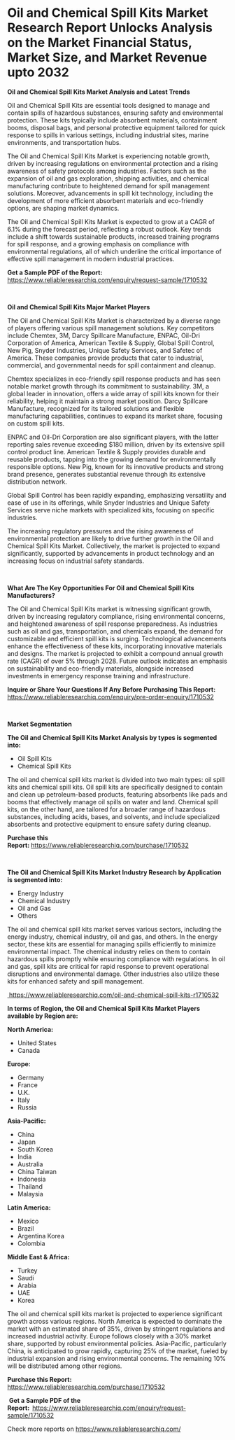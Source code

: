 <p><h1>Oil and Chemical Spill Kits Market Research Report Unlocks Analysis on the Market Financial Status, Market Size, and Market Revenue upto 2032</h1></p><p><strong>Oil and Chemical Spill Kits Market Analysis and Latest Trends</strong></p>
<p><p>Oil and Chemical Spill Kits are essential tools designed to manage and contain spills of hazardous substances, ensuring safety and environmental protection. These kits typically include absorbent materials, containment booms, disposal bags, and personal protective equipment tailored for quick response to spills in various settings, including industrial sites, marine environments, and transportation hubs.</p><p>The Oil and Chemical Spill Kits Market is experiencing notable growth, driven by increasing regulations on environmental protection and a rising awareness of safety protocols among industries. Factors such as the expansion of oil and gas exploration, shipping activities, and chemical manufacturing contribute to heightened demand for spill management solutions. Moreover, advancements in spill kit technology, including the development of more efficient absorbent materials and eco-friendly options, are shaping market dynamics.</p><p>The Oil and Chemical Spill Kits Market is expected to grow at a CAGR of 6.1% during the forecast period, reflecting a robust outlook. Key trends include a shift towards sustainable products, increased training programs for spill response, and a growing emphasis on compliance with environmental regulations, all of which underline the critical importance of effective spill management in modern industrial practices.</p></p>
<p><strong>Get a Sample PDF of the Report:&nbsp;</strong> <a href="https://www.reliableresearchiq.com/enquiry/request-sample/1710532?utm_campaign=1720&utm_medium=2&utm_source=Github&utm_content=ia&utm_term=10012025&utm_id=oil-and-chemical-spill-kits">https://www.reliableresearchiq.com/enquiry/request-sample/1710532</a></p>
<p>&nbsp;</p>
<p><strong>Oil and Chemical Spill Kits Major Market Players</strong></p>
<p><p>The Oil and Chemical Spill Kits Market is characterized by a diverse range of players offering various spill management solutions. Key competitors include Chemtex, 3M, Darcy Spillcare Manufacture, ENPAC, Oil-Dri Corporation of America, American Textile & Supply, Global Spill Control, New Pig, Snyder Industries, Unique Safety Services, and Safetec of America. These companies provide products that cater to industrial, commercial, and governmental needs for spill containment and cleanup.</p><p>Chemtex specializes in eco-friendly spill response products and has seen notable market growth through its commitment to sustainability. 3M, a global leader in innovation, offers a wide array of spill kits known for their reliability, helping it maintain a strong market position. Darcy Spillcare Manufacture, recognized for its tailored solutions and flexible manufacturing capabilities, continues to expand its market share, focusing on custom spill kits.</p><p>ENPAC and Oil-Dri Corporation are also significant players, with the latter reporting sales revenue exceeding $180 million, driven by its extensive spill control product line. American Textile & Supply provides durable and reusable products, tapping into the growing demand for environmentally responsible options. New Pig, known for its innovative products and strong brand presence, generates substantial revenue through its extensive distribution network.</p><p>Global Spill Control has been rapidly expanding, emphasizing versatility and ease of use in its offerings, while Snyder Industries and Unique Safety Services serve niche markets with specialized kits, focusing on specific industries.</p><p>The increasing regulatory pressures and the rising awareness of environmental protection are likely to drive further growth in the Oil and Chemical Spill Kits Market. Collectively, the market is projected to expand significantly, supported by advancements in product technology and an increasing focus on industrial safety standards.</p></p>
<p>&nbsp;</p>
<p><strong>What Are The Key Opportunities For Oil and Chemical Spill Kits Manufacturers?</strong></p>
<p><p>The Oil and Chemical Spill Kits market is witnessing significant growth, driven by increasing regulatory compliance, rising environmental concerns, and heightened awareness of spill response preparedness. As industries such as oil and gas, transportation, and chemicals expand, the demand for customizable and efficient spill kits is surging. Technological advancements enhance the effectiveness of these kits, incorporating innovative materials and designs. The market is projected to exhibit a compound annual growth rate (CAGR) of over 5% through 2028. Future outlook indicates an emphasis on sustainability and eco-friendly materials, alongside increased investments in emergency response training and infrastructure.</p></p>
<p><strong>Inquire or Share Your Questions If Any Before Purchasing This Report:</strong> <a href="https://www.reliableresearchiq.com/enquiry/pre-order-enquiry/1710532?utm_campaign=1720&utm_medium=2&utm_source=Github&utm_content=ia&utm_term=10012025&utm_id=oil-and-chemical-spill-kits">https://www.reliableresearchiq.com/enquiry/pre-order-enquiry/1710532</a></p>
<p>&nbsp;</p>
<p><strong>Market Segmentation</strong></p>
<p><strong>The Oil and Chemical Spill Kits Market Analysis by types is segmented into:</strong></p>
<p><ul><li>Oil Spill Kits</li><li>Chemical Spill Kits</li></ul></p>
<p><p>The oil and chemical spill kits market is divided into two main types: oil spill kits and chemical spill kits. Oil spill kits are specifically designed to contain and clean up petroleum-based products, featuring absorbents like pads and booms that effectively manage oil spills on water and land. Chemical spill kits, on the other hand, are tailored for a broader range of hazardous substances, including acids, bases, and solvents, and include specialized absorbents and protective equipment to ensure safety during cleanup.</p></p>
<p><strong>Purchase this Report:&nbsp;</strong><a href="https://www.reliableresearchiq.com/purchase/1710532?utm_campaign=1720&utm_medium=2&utm_source=Github&utm_content=ia&utm_term=10012025&utm_id=oil-and-chemical-spill-kits">https://www.reliableresearchiq.com/purchase/1710532</a></p>
<p>&nbsp;</p>
<p><strong>The Oil and Chemical Spill Kits Market Industry Research by Application is segmented into:</strong></p>
<p><ul><li>Energy Industry</li><li>Chemical Industry</li><li>Oil and Gas</li><li>Others</li></ul></p>
<p><p>The oil and chemical spill kits market serves various sectors, including the energy industry, chemical industry, oil and gas, and others. In the energy sector, these kits are essential for managing spills efficiently to minimize environmental impact. The chemical industry relies on them to contain hazardous spills promptly while ensuring compliance with regulations. In oil and gas, spill kits are critical for rapid response to prevent operational disruptions and environmental damage. Other industries also utilize these kits for enhanced safety and spill management.</p></p>
<p><a href="https://www.reliableresearchiq.com/oil-and-chemical-spill-kits-r1710532?utm_campaign=1720&utm_medium=2&utm_source=Github&utm_content=ia&utm_term=10012025&utm_id=oil-and-chemical-spill-kits">&nbsp;https://www.reliableresearchiq.com/oil-and-chemical-spill-kits-r1710532</a></p>
<p><strong>In terms of Region, the Oil and Chemical Spill Kits Market Players available by Region are:</strong></p>
<p>
    <p> <strong> North America: </strong>
        <ul>
            <li>United States</li>
            <li>Canada</li>
        </ul>
        </p> 
    <p> <strong> Europe: </strong>
        <ul>
            <li>Germany</li>
            <li>France</li>
            <li>U.K.</li>
            <li>Italy</li>
            <li>Russia</li>
        </ul>
        </p> 
    <p> <strong> Asia-Pacific: </strong>
        <ul>
            <li>China</li>
            <li>Japan</li>
            <li>South Korea</li>
            <li>India</li>
            <li>Australia</li>
            <li>China Taiwan</li>
            <li>Indonesia</li>
            <li>Thailand</li>
            <li>Malaysia</li>
        </ul>
        </p> 
    <p> <strong> Latin America: </strong>
        <ul>
            <li>Mexico</li>
            <li>Brazil</li>
            <li>Argentina Korea</li>
            <li>Colombia</li>
        </ul>
        </p> 
    <p> <strong> Middle East & Africa: </strong>
        <ul>
            <li>Turkey</li>
            <li>Saudi</li>
            <li>Arabia</li>
            <li>UAE</li>
            <li>Korea</li>
        </ul>
    </p>
    </p>
<p><p>The oil and chemical spill kits market is projected to experience significant growth across various regions. North America is expected to dominate the market with an estimated share of 35%, driven by stringent regulations and increased industrial activity. Europe follows closely with a 30% market share, supported by robust environmental policies. Asia-Pacific, particularly China, is anticipated to grow rapidly, capturing 25% of the market, fueled by industrial expansion and rising environmental concerns. The remaining 10% will be distributed among other regions.</p></p>
<p><strong>Purchase this Report: </strong><a href="https://www.reliableresearchiq.com/purchase/1710532?utm_campaign=1720&utm_medium=2&utm_source=Github&utm_content=ia&utm_term=10012025&utm_id=oil-and-chemical-spill-kits">https://www.reliableresearchiq.com/purchase/1710532</a></p>
<p>&nbsp;<strong>Get a Sample PDF of the Report:&nbsp;&nbsp;</strong><a href="https://www.reliableresearchiq.com/enquiry/request-sample/1710532?utm_campaign=1720&utm_medium=2&utm_source=Github&utm_content=ia&utm_term=10012025&utm_id=oil-and-chemical-spill-kits">https://www.reliableresearchiq.com/enquiry/request-sample/1710532</a></p>
<p><strong></strong></p>
<p>Check more reports on <a href="https://www.reliableresearchiq.com/?utm_campaign=1720&utm_medium=2&utm_source=Github&utm_content=ia&utm_term=10012025&utm_id=oil-and-chemical-spill-kits">https://www.reliableresearchiq.com/</a></p>
